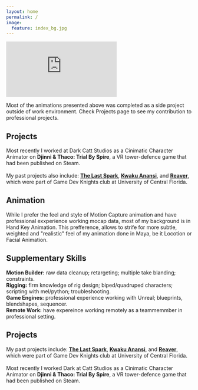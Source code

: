 ```yaml
---
layout: home
permalink: /
image:
  feature: index_bg.jpg
---
```


<iframe onload="this.width=screen.width;this.height=screen.height;" src="https://player.vimeo.com/video/326663097" frameborder="0" allow="accelerometer; autoplay; encrypted-media; gyroscope; picture-in-picture" allowfullscreen></iframe>

Most of the animations presented above was completed as a side project outside of work environment. Check Projects page to see my contribution to professional projects.

<div class="tiles">

  <div class="tile-medium">
    <h2 class="post-title">Projects</h2>
    <p class="post-excerpt">Most recently I worked at Dark Catt Studios as a Cinimatic Character Animator on <strong>Djinni & Thaco: Trial By Spire</strong>, a VR tower-defence game that had been published on Steam.<br>
    <br>
    My past projects also include: <strong><a href="http://www.umych.com/projects/last-spark/">The Last Spark</a></strong>, <strong><a href="http://www.umych.com/projects/anansi/">Kwaku Anansi</a></strong>, and <strong><a href="http://www.umych.com/projects/reaver/">Reaver</a></strong>, which were part of Game Dev Knights club at University of Central Florida.
    </p>  
  </div><!-- /.tile -->
  
  <div class="tile-medium">
    <h2 class="post-title">Animation</h2>
    <p class="post-excerpt">While I prefer the feel and style of Motion Capture animation and have professional exxperience working mocap data, most of my background is in Hand Key Animation. This prefference, allows to strife for more subtle, weighted and "realistic" feel of my animation done in Maya, be it Locotion or Facial Animation.<br> 
    </p>  
  </div><!-- /.tile -->
  
  <div class="tile-medium">
    <h2 class="post-title">Supplementary Skills</h2>
    <p class="post-excerpt"><strong>Motion Builder:</strong> raw data cleanup; retargeting; multiple take blanding; constraints.<br>
    <strong>Rigging:</strong> firm knowledge of rig design; biped/quadruped characters; scripting with mel/python; troubleshooting.<br>
    <strong>Game Engines:</strong> professional experience working with Unreal; blueprints, blendshapes, sequencer.<br>
    <strong>Remote Work:</strong> have expereince working remotely as a teammemmber in professional setting.<br>
    </p>  
  </div><!-- /.tile -->

</div><!-- /.tiles -->  

<div class="tiles">

  <div class="tile">
    <h2 class="post-title">Projects</h2>
    <p class="post-excerpt">My past projects include: <strong><a href="http://www.umych.com/projects/last-spark/">The Last Spark</a></strong>, <strong><a href="http://www.umych.com/projects/anansi/">Kwaku Anansi</a></strong>, and <strong><a href="http://www.umych.com/projects/reaver/">Reaver</a></strong>, which were part of Game Dev Knights club at University of Central Florida.<br>
    <br>
    Most recently I worked Dark at Catt Studios as a Cinimatic Character Animator on <strong>Djinni & Thaco: Trial By Spire</strong>, a VR tower-defence game that had been published on Steam. </p>
    
  </div><!-- /.tile -->

</div><!-- /.tiles -->  

